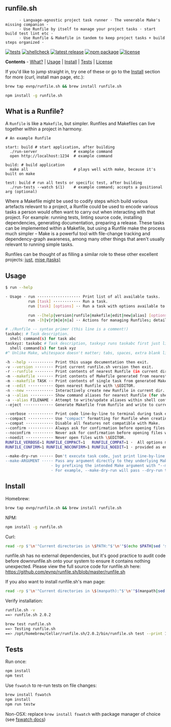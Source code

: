 runfile.sh
----------
```
      · Language-agnostic project task runner · The venerable Make's missing companion ·
      · Use Runfile by itself to manage your project tasks · start build test lint etc ·
      · Use Runfile & Makefile in tandem to keep project tasks + build steps organized ·
```

[![tests](https://github.com/evnp/runfile.sh/workflows/tests/badge.svg)](https://github.com/evnp/runfile.sh/actions)
[![shellcheck](https://github.com/evnp/runfile.sh/workflows/shellcheck/badge.svg)](https://github.com/evnp/runfile.sh/actions)
[![latest release](https://img.shields.io/github/release/evnp/runfile.sh.svg)](https://github.com/evnp/runfile.sh/releases/latest)
[![npm package](https://img.shields.io/npm/v/runfile.sh.svg)](https://www.npmjs.com/package/runfile.sh)
[![license](https://img.shields.io/badge/license-MIT-blue)](https://github.com/evnp/runfile.sh/blob/master/LICENSE.md)

**Contents** - [What?](https://github.com/evnp/runfile.sh#what) | [Usage](https://github.com/evnp/runfile.sh#usage) | [Install](https://github.com/evnp/runfile.sh#install) | [Tests](https://github.com/evnp/runfile.sh#tests) | [License](https://github.com/evnp/runfile.sh#license)

If you'd like to jump straight in, try one of these or go to the [Install](https://github.com/evnp/runfile.sh#install) section for more (curl, install man page, etc.):
```sh
brew tap evnp/runfile.sh && brew install runfile.sh
```
```sh
npm install -g runfile.sh
```

What is a Runfile?
------------------
A `Runfile` is like a `Makefile`, but simpler. Runfiles and Makefiles can live together within a project in harmony.

```make
# An example Runfile

start: build # start application, after building
  ./run-server                # example command
  open http://localhost:1234  # example command

build: # build application
  make all                    # plays well with make, because it's built on make

test: build # run all tests or specific test, after building
  ./run-tests --watch $(1)    # example command; accepts a positional arg (optional)
```

Where a Makefile might be used to codify steps which build various artefacts relevant to a project, a Runfile could be used to encode various tasks a person would often want to carry out when interacting with that project. For example: running tests, linting source code, installing dependencies, generating documentation, preparing a release. These tasks can be implemented within a Makefile, but using a Runfile make the process much simpler – Make is a powerful tool with file-change tracking and dependency-graph awareness, among many other things that aren't usually relevant to running simple tasks.

Runfiles can be thought of as filling a similar role to these other excellent projects: [just](https://github.com/casey/just), [mise (tasks)](https://mise.jdx.dev/tasks/)

Usage
-----
```sh
$ run --help

· Usage · run ··················· Print list of all available tasks.
          run [task] ············ Run a task.
          run [task] [options] ·· Run a task with options available to task code.

          run --[help|version|runfile|makefile|edit|new|alias] [options]
          run -[h|v|r|m|e|n|a] ·· Actions for managing Runfiles; details below.

# ./Runfile -- syntax primer (this line is a comment!)
taskabc: # Task description.
  shell command(s) for task abc
taskxyz: taskabc # Task description, taskxyz runs taskabc first just like Make would.
  shell command(s) for task xyz
#^ Unlike Make, whitespace doesn't matter; tabs, spaces, extra blank lines are all ok.

-h --help ··········· Print this usage documentation then exit.
-v --version ········ Print current runfile.sh version then exit.
-r --runfile ········ Print contents of nearest Runfile (in current dir or dir above).
-m --makefile ······· Print contents of Makefile generated from nearest Runfile.
-m --makefile TASK ·· Print contents of single task from generated Makefile.
-e --edit ··········· Open nearest Runfile with \$EDITOR.
-n --new ············ Interactively create new Runfile in current dir.
-a --alias ·········· Show command aliases for nearest Runfile (for shell config).
-a --alias FILENAME · Attempt to write/update aliases within shell config file.
--eject ············· Generate Makefile from Runfile and write to current dir.

--verbose ··········· Print code line-by-line to terminal during task execution.
--compact ··········· Use "compact" formatting for Runfile when creating or printing.
--compat ············ Disable all features not compatible with Make.
--confirm ··········· Always ask for confirmation before opening files with \$EDITOR.
--noconfirm ········· Never ask for confirmation before opening files with \$EDITOR.
--noedit ············ Never open files with \$EDITOR.
RUNFILE_VERBOSE=1 RUNFILE_COMPACT=1   RUNFILE_COMPAT=1 ·  All options may also be  ·
RUNFILE_CONFIRM=1 RUNFILE_NOCONFIRM=1 RUNFILE_NOEDIT=1 · provided as env variables ·

--make-dry-run ······ Don't execute task code, just print line-by-line to terminal.
--make-ARGUMENT ····· Pass any argument directly to they underlying Make command
                    · by prefixing the intended Make argument with "--make-".
                    · For example, --make-dry-run will pass --dry-run to Make.
```

Install
-------

Homebrew:
```sh
brew tap evnp/runfile.sh && brew install runfile.sh
```
NPM:
```sh
npm install -g runfile.sh
```
Curl:
```sh
read -rp $'\n'"Current directories in \$PATH:"$'\n'"$(echo $PATH|sed 's/:/\n/g'|sort)"$'\n\n'"Enter a directory from the list above: " && [[ -z "${REPLY}" ]] && echo "Cancelled (no directory entered)" || ( curl -L -o "${REPLY/\~/$HOME}/runfile.sh" https://github.com/evnp/runfile.sh/raw/main/runfile.sh && chmod +x "${REPLY/\~/$HOME}/runfile.sh" )
```
runfile.sh has no external dependencies, but it's good practice to audit code before downrunfile.sh onto your system to ensure it contains nothing unexpected. Please view the full source code for runfile.sh here: https://github.com/evnp/runfile.sh/blob/master/runfile.sh

If you also want to install runfile.sh's man page:
```sh
read -rp $'\n'"Current directories in \$(manpath):"$'\n'"$(manpath|sed 's/:/\n/g'|sort)"$'\n\n'"Enter a directory from the list above: " && [[ -z "${REPLY}" ]] && echo "Cancelled (no directory entered)" || curl -L -o "${REPLY/\~/$HOME}/man1/runfile.sh.1" https://github.com/evnp/runfile.sh/raw/main/man/runfile.sh.1
```
Verify installation:
```sh
runfile.sh -v
==> runfile.sh 2.0.2

brew test runfile.sh
==> Testing runfile.sh
==> /opt/homebrew/Cellar/runfile.sh/2.0.2/bin/runfile.sh test --print 1234 hello world
```

Tests
-------------
Run once:
```sh
npm install
npm test
```
Use `fswatch` to re-run tests on file changes:
```sh
brew install fswatch
npm install
npm run testw
```
Non-OSX: replace `brew install fswatch` with package manager of choice (see [fswatch docs](https://github.com/emcrisostomo/fswatch#getting-fswatch))
